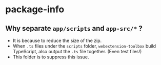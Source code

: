 # package-info

## Why separate `app/scripts` and `app-src/*` ?

- It is because to reduce the size of the zip.
- When `.ts` files under the `scripts` folder, `webextension-toolbox` build TypeScript, also output the `.ts` file together. (Even test files!)
- This folder is to suppress this issue.
